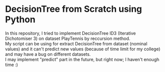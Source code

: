 # DecisionTree from Scratch using Python

In this repository, I tried to implement DecisionTree ID3 (Iterative Dichotomiser 3) on dataset PlayTennis by reccursion method.
<br/>
My script can be using for extract DecisionTree from dataset (nominal values) and it can't predict new values (because of time limit for my college) and may have a bug on different datasets.
<br/>
I may implement "predict" part in the future, but right now; I haven't enough time :)

